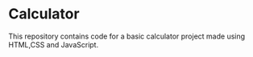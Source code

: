 # Calculator

This repository contains code for a basic calculator project made using HTML,CSS and JavaScript.
